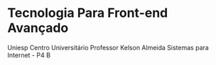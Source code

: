# Tecnologia Para Front-end Avançado

Uniesp Centro Universitário
Professor Kelson Almeida
Sistemas para Internet - P4 B
